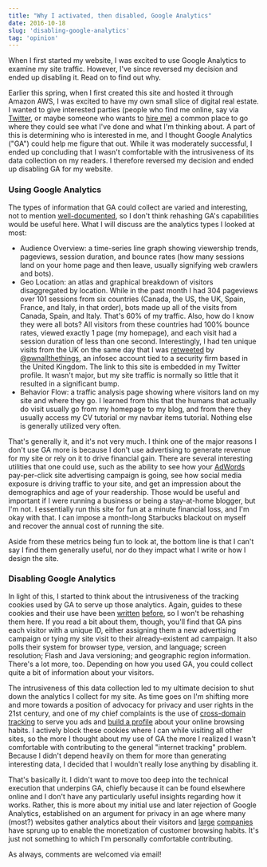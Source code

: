 ```yaml
---
title: "Why I activated, then disabled, Google Analytics"
date: 2016-10-18
slug: 'disabling-google-analytics'
tag: 'opinion'
---
```


When I first started my website, I was excited to use Google Analytics to examine my site traffic. However, I've since reversed my decision and ended up disabling it. Read on to find out why.
<!--more-->

Earlier this spring, when I first created this site and hosted it through Amazon AWS, I was excited to have my own small slice of digital real estate. I wanted to give interested parties (people who find me online, say via [Twitter](https://twitter.com/neutrinos4all/), or maybe someone who wants to [hire me](https://appliedcaffeine.org/docs/HouserCV.pdf)) a common place to go where they could see what I've done and what I'm thinking about. A part of this is determining who is interested in me, and I thought Google Analytics ("GA") could help me figure that out. While it was moderately successful, I ended up concluding that I wasn't comfortable with the intrusiveness of its data collection on my readers. I therefore reversed my decision and ended up disabling GA for my website.

### Using Google Analytics ###

The types of information that GA could collect are varied and interesting, not to mention [well-documented](https://developers.google.com/analytics/resources/concepts/gaConceptsTrackingOverview#gifParameters), so I don't think rehashing GA's capabilities would be useful here. What I will discuss are the analytics types I looked at most:

* Audience Overview: a time-series line graph showing viewership trends, pageviews, session duration, and bounce rates (how many sessions land on your home page and then leave, usually signifying web crawlers and bots).
* Geo Location: an atlas and graphical breakdown of visitors disaggregated by location. While in the past month I had 304 pageviews over 101 sessions from six countries (Canada, the US, the UK, Spain, France, and Italy, in that order), bots made up all of the visits from Canada, Spain, and Italy. That's 60% of my traffic. Also, how do I know they were all bots? All visitors from these countries had 100% bounce rates, viewed exactly 1 page (my homepage), and each visit had a session duration of less than one second. Interestingly, I had ten unique visits from the UK on the same day that I was [retweeted](https://twitter.com/pwnallthethings/status/780457694549377024) by [@pwnallthethings](https://twitter.com/pwnallthethings), an infosec account tied to a security firm based in the United Kingdom. The link to this site is embedded in my Twitter profile. It wasn't major, but my site traffic is normally so little that it resulted in a significant bump.
* Behavior Flow: a traffic analysis page showing where visitors land on my site and where they go. I learned from this that the humans that actually do visit usually go from my homepage to my blog, and from there they usually access my CV tutorial or my navbar items tutorial. Nothing else is generally utilized very often.

That's generally it, and it's not very much. I think one of the major reasons I don't use GA more is because I don't use advertising to generate revenue for my site or rely on it to drive financial gain. There are several interesting utilities that one could use, such as the ability to see how your [AdWords](https://www.google.com/adwords/?subid=us-en-ns-g-aw-c-dyn!o2) pay-per-click site advertising campaign is going, see how social media exposure is driving traffic to your site, and get an impression about the demographics and age of your readership. Those would be useful and important if I were running a business or being a stay-at-home blogger, but I'm not. I essentially run this site for fun at a minute financial loss, and I'm okay with that. I can impose a month-long Starbucks blackout on myself and recover the annual cost of running the site.

Aside from these metrics being fun to look at, the bottom line is that I can't say I find them generally useful, nor do they impact what I write or how I design the site.

### Disabling Google Analytics ###

In light of this, I started to think about the intrusiveness of the tracking cookies used by GA to serve up those analytics. Again, guides to these cookies and their use have been [written](https://www.optimizesmart.com/google-analytics-cookies-ultimate-guide/) [before](http://www.lunametrics.com/blog/2016/06/22/google-analytics-collects-information/), so I won't be rehashing them here. If you read a bit about them, though, you'll find that GA pins each visitor with a unique ID, either assigning them a new advertising campaign or tying my site visit to their already-existent ad campaign. It also polls their system for browser type, version, and language; screen resolution; Flash and Java versioning; and geographic region information. There's a lot more, too. Depending on how you used GA, you could collect quite a bit of information about your visitors.

The intrusiveness of this data collection led to my ultimate decision to shut down the analytics I collect for my site. As time goes on I'm shifting more and more towards a position of advocacy for privacy and user rights in the 21st century, and one of my chief complaints is the use of [cross-domain tracking](https://developers.google.com/analytics/devguides/collection/analyticsjs/cross-domain) to serve you ads and [build a profile](http://www.digitaltrends.com/computing/how-do-advertisers-track-you-online-we-found-out/) about your online browsing habits. I actively block these cookies where I can while visiting all other sites, so the more I thought about my use of GA the more I realized I wasn't comfortable with contributing to the general "internet tracking" problem. Because I didn't depend heavily on them for more than generating interesting data, I decided that I wouldn't really lose anything by disabling it.

That's basically it. I didn't want to move too deep into the technical execution that underpins GA, chiefly because it can be found elsewhere online and I don't have any particularly useful insights regarding how it works. Rather, this is more about my initial use and later rejection of Google Analytics, established on an argument for privacy in an age where many (most?) websites gather analytics about their visitors and [large](https://www.propublica.org/article/google-has-quietly-dropped-ban-on-personally-identifiable-web-tracking) [companies](http://www.theatlantic.com/technology/archive/2012/02/im-being-followed-how-google-151-and-104-other-companies-151-are-tracking-me-on-the-web/253758/) have sprung up to enable the monetization of customer browsing habits. It's just not something to which I'm personally comfortable contributing.

As always, comments are welcomed via email!
